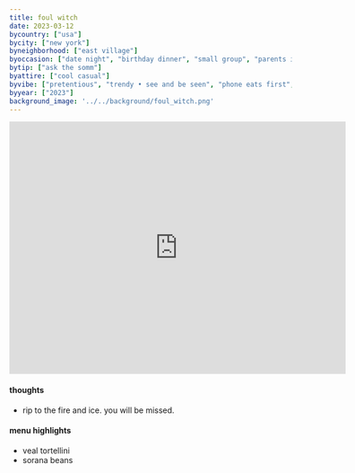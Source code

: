```yaml
---
title: foul witch
date: 2023-03-12
bycountry: ["usa"]
bycity: ["new york"]
byneighborhood: ["east village"]
byoccasion: ["date night", "birthday dinner", "small group", "parents in town", "impress visitors"]
bytip: ["ask the somm"]
byattire: ["cool casual"]
byvibe: ["pretentious", "trendy • see and be seen", "phone eats first", "low-key", "it's giving romance"]
byyear: ["2023"]
background_image: '../../background/foul_witch.png'
---
```


<iframe src="https://www.google.com/maps/embed?pb=!1m18!1m12!1m3!1d3023.7828252234476!2d-73.98882622343534!3d40.72279713695379!2m3!1f0!2f0!3f0!3m2!1i1024!2i768!4f13.1!3m3!1m2!1s0x89c25983b20faaab%3a0xc8cbf03d88a211d6!2sfoul%20witch!5e0!3m2!1sen!2sus!4v1696877220861!5m2!1sen!2sus" width="600" height="450" style="border:0;" allowfullscreen="" loading="lazy" referrerpolicy="no-referrer-when-downgrade"></iframe>

#### thoughts
* rip to the fire and ice. you will be missed.

#### menu highlights
* veal tortellini 
* sorana beans